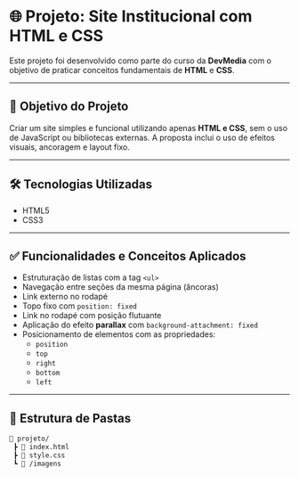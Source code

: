 # 🌐 Projeto: Site Institucional com HTML e CSS

Este projeto foi desenvolvido como parte do curso da **DevMedia** com o objetivo de praticar conceitos fundamentais de **HTML** e **CSS**.

---

## 🎯 Objetivo do Projeto

Criar um site simples e funcional utilizando apenas **HTML e CSS**, sem o uso de JavaScript ou bibliotecas externas. A proposta inclui o uso de efeitos visuais, ancoragem e layout fixo.

---

## 🛠️ Tecnologias Utilizadas

- HTML5
- CSS3

---

## ✅ Funcionalidades e Conceitos Aplicados

- Estruturação de listas com a tag `<ul>`
- Navegação entre seções da mesma página (âncoras)
- Link externo no rodapé
- Topo fixo com `position: fixed`
- Link no rodapé com posição flutuante
- Aplicação do efeito **parallax** com `background-attachment: fixed`
- Posicionamento de elementos com as propriedades:
  - `position`
  - `top`
  - `right`
  - `bottom`
  - `left`

---


## 📁 Estrutura de Pastas

```bash
📁 projeto/
 ┣ 📜 index.html
 ┣ 📜 style.css
 ┗ 📁 /imagens
